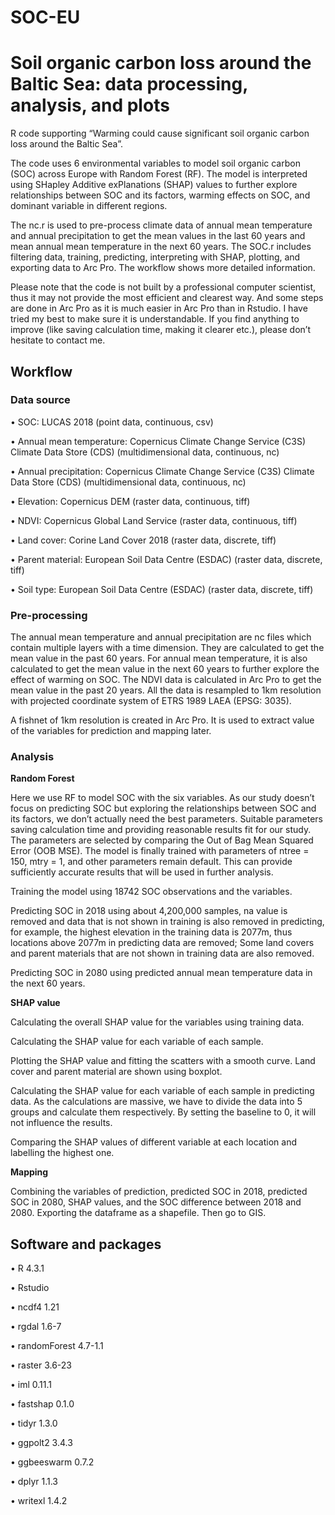 # SOC-EU

# Soil organic carbon loss around the Baltic Sea: data processing, analysis, and plots

R code supporting “Warming could cause significant soil organic carbon loss around the Baltic Sea”.

The code uses 6 environmental variables to model soil organic carbon (SOC) across Europe with Random Forest (RF). The model is interpreted using SHapley Additive exPlanations (SHAP) values to further explore relationships between SOC and its factors, warming effects on SOC, and dominant variable in different regions.

The nc.r is used to pre-process climate data of annual mean temperature and annual precipitation to get the mean values in the last 60 years and mean annual mean temperature in the next 60 years. The SOC.r includes filtering data, training, predicting, interpreting with SHAP, plotting, and exporting data to Arc Pro. The workflow shows more detailed information.

Please note that the code is not built by a professional computer scientist, thus it may not provide the most efficient and clearest way. And some steps are done in Arc Pro as it is much easier in Arc Pro than in Rstudio. I have tried my best to make sure it is understandable. If you find anything to improve (like saving calculation time, making it clearer etc.), please don’t hesitate to contact me.

## Workflow

### Data source

•	SOC: LUCAS 2018 (point data, continuous, csv)

•	Annual mean temperature: Copernicus Climate Change Service (C3S) Climate Data Store (CDS) (multidimensional data, continuous, nc)

•	Annual precipitation: Copernicus Climate Change Service (C3S) Climate Data Store (CDS) (multidimensional data, continuous, nc)

•	Elevation: Copernicus DEM (raster data, continuous, tiff)

•	NDVI: Copernicus Global Land Service (raster data, continuous, tiff) 

•	Land cover: Corine Land Cover 2018 (raster data, discrete, tiff)

•	Parent material: European Soil Data Centre (ESDAC) (raster data, discrete, tiff)

•	Soil type: European Soil Data Centre (ESDAC) (raster data, discrete, tiff)

### Pre-processing

The annual mean temperature and annual precipitation are nc files which contain multiple layers with a time dimension. They are calculated to get the mean value in the past 60 years. For annual mean temperature, it is also calculated to get the mean value in the next 60 years to further explore the effect of warming on SOC. The NDVI data is calculated in Arc Pro to get the mean value in the past 20 years. All the data is resampled to 1km resolution with projected coordinate system of ETRS 1989 LAEA (EPSG: 3035).

A fishnet of 1km resolution is created in Arc Pro. It is used to extract value of the variables for prediction and mapping later.

### Analysis

**Random Forest**

Here we use RF to model SOC with the six variables. As our study doesn’t focus on predicting SOC but exploring the relationships between SOC and its factors, we don’t actually need the best parameters. Suitable parameters saving calculation time and providing reasonable results fit for our study. The parameters are selected by comparing the Out of Bag Mean Squared Error (OOB MSE). The model is finally trained with parameters of ntree = 150, mtry = 1, and other parameters remain default. This can provide sufficiently accurate results that will be used in further analysis.

Training the model using 18742 SOC observations and the variables.

Predicting SOC in 2018 using about 4,200,000 samples, na value is removed and data that is not shown in training is also removed in predicting, for example, the highest elevation in the training data is 2077m, thus locations above 2077m in predicting data are removed; Some land covers and parent materials that are not shown in training data are also removed.

Predicting SOC in 2080 using predicted annual mean temperature data in the next 60 years.

**SHAP value**

Calculating the overall SHAP value for the variables using training data.

Calculating the SHAP value for each variable of each sample.

Plotting the SHAP value and fitting the scatters with a smooth curve. Land cover and parent material are shown using boxplot.

Calculating the SHAP value for each variable of each sample in predicting data. As the calculations are massive, we have to divide the data into 5 groups and calculate them respectively. By setting the baseline to 0, it will not influence the results.

Comparing the SHAP values of different variable at each location and labelling the highest one.

**Mapping**

Combining the variables of prediction, predicted SOC in 2018, predicted SOC in 2080, SHAP values, and the SOC difference between 2018 and 2080. Exporting the dataframe as a shapefile. Then go to GIS.

## Software and packages

•	R 4.3.1

•	Rstudio

•	ncdf4 1.21

•	rgdal 1.6-7

•	randomForest 4.7-1.1

•	raster 3.6-23

•	iml 0.11.1

•	fastshap 0.1.0

•	tidyr 1.3.0

•	ggpolt2 3.4.3

•	ggbeeswarm 0.7.2

•	dplyr 1.1.3

•	writexl 1.4.2








